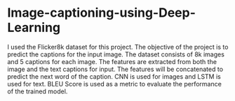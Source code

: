 # Image-captioning-using-Deep-Learning
I used the Flicker8k dataset for this project.
The objective of the project is to predict the captions for the input image. 
The dataset consists of 8k images and 5 captions for each image. 
The features are extracted from both the image and the text captions for input. 
The features will be concatenated to predict the next word of the caption. 
CNN is used for images and LSTM is used for text. BLEU Score is used as a metric to evaluate the performance of the trained model.
